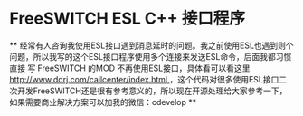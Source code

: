 # FreeSWITCH ESL C++ 接口程序

** 经常有人咨询我使用ESL接口遇到消息延时的问题。我之前使用ESL也遇到则个问题，所以我写的这个ESL接口程序使用多个连接来发送ESL命令，后面我都习惯直接 写 FreeSWITCH 的MOD 不再使用ESL接口，具体看可以看这里[http://www.ddrj.com/callcenter/index.html ](http://www.ddrj.com/callcenter/index.html  "http://www.ddrj.com/callcenter/index.html")  ，这个代码对很多使用ESL接口二次开发FreeSWITCH还是很有参考意义的，所以现在开源处理给大家参考一下，如果需要商业解决方案可以加我的微信：cdevelop  **

